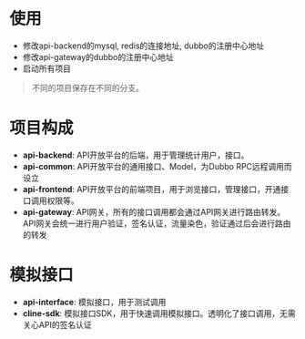 # 使用
- 修改api-backend的mysql, redis的连接地址, dubbo的注册中心地址
- 修改api-gateway的dubbo的注册中心地址
- 启动所有项目

> 不同的项目保存在不同的分支。


# 项目构成
- **api-backend**: API开放平台的后端，用于管理统计用户，接口。
- **api-common**: API开放平台的通用接口、Model，为Dubbo RPC远程调用而设立
- **api-frontend**: API开放平台的前端项目，用于浏览接口，管理接口，开通接口调用权限等。
- **api-gateway**: API网关，所有的接口调用都会通过API网关进行路由转发。API网关会统一进行用户验证，签名认证，流量染色，验证通过后会进行路由的转发

# 模拟接口
- **api-interface**: 模拟接口，用于测试调用
- **cline-sdk**: 模拟接口SDK，用于快速调用模拟接口。透明化了接口调用，无需关心API的签名认证
